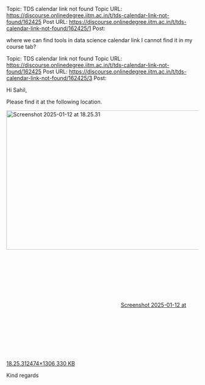 Topic: TDS calendar link not found
Topic URL: https://discourse.onlinedegree.iitm.ac.in/t/tds-calendar-link-not-found/162425
Post URL: https://discourse.onlinedegree.iitm.ac.in/t/tds-calendar-link-not-found/162425/1
Post: <p>where we can find tools in data science calendar link I cannot find it in my course tab?</p>

Topic: TDS calendar link not found
Topic URL: https://discourse.onlinedegree.iitm.ac.in/t/tds-calendar-link-not-found/162425
Post URL: https://discourse.onlinedegree.iitm.ac.in/t/tds-calendar-link-not-found/162425/3
Post: <p>Hi Sahil,</p>
<p>Please find it at the following location.</p>
<p><div class="lightbox-wrapper"><a class="lightbox" href="https://europe1.discourse-cdn.com/flex013/uploads/iitm/original/3X/b/6/b690d26af607c7a3a2af2f41a6e89d323ac7510c.png" data-download-href="/uploads/short-url/q33b6S3iI8kC4Lyes75Md4rxNg0.png?dl=1" title="Screenshot 2025-01-12 at 18.25.31" rel="noopener nofollow ugc"><img src="https://europe1.discourse-cdn.com/flex013/uploads/iitm/optimized/3X/b/6/b690d26af607c7a3a2af2f41a6e89d323ac7510c_2_689x364.png" alt="Screenshot 2025-01-12 at 18.25.31" data-base62-sha1="q33b6S3iI8kC4Lyes75Md4rxNg0" width="689" height="364" srcset="https://europe1.discourse-cdn.com/flex013/uploads/iitm/optimized/3X/b/6/b690d26af607c7a3a2af2f41a6e89d323ac7510c_2_689x364.png, https://europe1.discourse-cdn.com/flex013/uploads/iitm/optimized/3X/b/6/b690d26af607c7a3a2af2f41a6e89d323ac7510c_2_1033x546.png 1.5x, https://europe1.discourse-cdn.com/flex013/uploads/iitm/optimized/3X/b/6/b690d26af607c7a3a2af2f41a6e89d323ac7510c_2_1378x728.png 2x" data-dominant-color="30373D"><div class="meta"><svg class="fa d-icon d-icon-far-image svg-icon" aria-hidden="true"><use href="#far-image"></use></svg><span class="filename">Screenshot 2025-01-12 at 18.25.31</span><span class="informations">2474×1306 330 KB</span><svg class="fa d-icon d-icon-discourse-expand svg-icon" aria-hidden="true"><use href="#discourse-expand"></use></svg></div></a></div></p>
<p>Kind regards</p>
